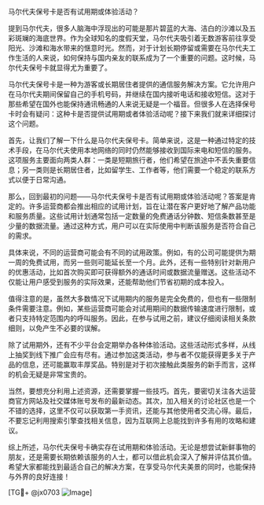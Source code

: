 马尔代夫保号卡是否有试用期或体验活动？

提到马尔代夫，很多人脑海中浮现出的可能是那片碧蓝的大海、洁白的沙滩以及五彩斑斓的海底世界。作为全球知名的度假天堂，马尔代夫吸引着无数游客前往享受阳光、沙滩和海水带来的惬意时光。然而，对于计划长期停留或需要在马尔代夫工作生活的人来说，如何保持与国内亲友的联系成为了一个重要的问题。这时候，马尔代夫保号卡就显得尤为重要了。

马尔代夫保号卡是一种为游客或长期居住者提供的通信服务解决方案。它允许用户在马尔代夫期间保留自己的手机号码，并继续在国内接听电话和接收短信。这对于那些希望在国外也能保持通讯畅通的人来说无疑是一个福音。但很多人在选择保号卡时会有疑问：这种卡是否提供试用期或者体验活动呢？接下来我们就来详细探讨这个问题。

首先，让我们了解一下什么是马尔代夫保号卡。简单来说，这是一种通过特定的技术手段，在马尔代夫使用本地网络的同时仍然能够接收到国际来电和短信的服务。这项服务主要面向两类人群：一类是短期旅行者，他们希望在旅途中不丢失重要信息；另一类则是长期居住者，比如留学生、工作者等，他们需要一个稳定的联系方式以便于日常沟通。

那么，回到最初的问题——马尔代夫保号卡是否有试用期或体验活动呢？答案是肯定的。许多运营商都会推出相应的试用计划，旨在让潜在客户更好地了解产品功能和服务质量。这些试用计划通常包括一定数量的免费通话分钟数、短信条数甚至是少量的数据流量。通过这种方式，用户可以在实际使用中判断该服务是否符合自己的需求。

具体来说，不同的运营商可能会有不同的试用政策。例如，有的公司可能提供为期一周的免费试用，而另一些则可能延长至一个月。此外，还有一些特别针对新用户的优惠活动，比如首次购买即可获得额外的通话时间或数据流量赠送。这些活动不仅能让用户感受到服务的实际效果，还能帮助他们节省初期的成本投入。

值得注意的是，虽然大多数情况下试用期内的服务是完全免费的，但也有一些限制条件需要注意。例如，某些运营商可能会对试用期间的数据传输速度进行限制，或者只支持特定范围内的呼叫服务。因此，在参与试用之前，建议仔细阅读相关条款细则，以免产生不必要的误解。

除了试用期外，还有不少平台会定期举办各种体验活动。这些活动形式多样，从线上抽奖到线下推广会应有尽有。通过参加这类活动，参与者不仅能获得更多关于产品的信息，还可能赢取丰厚奖品。特别是对于初次接触此类服务的新手而言，这样的机会无疑是非常宝贵的。

当然，要想充分利用上述资源，还需要掌握一些技巧。首先，要密切关注各大运营商官方网站及社交媒体账号发布的最新动态。其次，加入相关的讨论社区也是一个不错的选择，这里不仅可以获取第一手资讯，还能与其他使用者交流心得。最后，不要忘记利用搜索引擎查找相关信息，因为互联网上总能找到许多有用的攻略和建议。

综上所述，马尔代夫保号卡确实存在试用期和体验活动。无论是想尝试新鲜事物的朋友，还是需要长期依赖该服务的人士，都可以借此机会深入了解并评估其价值。希望大家都能找到最适合自己的解决方案，在享受马尔代夫美景的同时，也能保持与外界的良好连接！

[TG💪+ @jx0703 ![Image](https://github.com/user-attachments/assets/dbca1d08-cadb-493c-b0ec-ad6f7a83f270)]